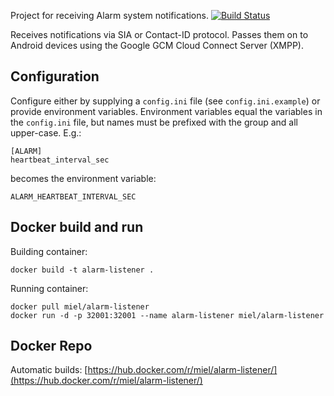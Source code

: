 Project for receiving Alarm system notifications.
[![Build Status](https://travis-ci.org/mdonkers/AlarmListener.png)](https://travis-ci.org/mdonkers/AlarmListener)

Receives notifications via SIA or Contact-ID protocol. Passes them on to Android devices using the Google GCM Cloud Connect Server (XMPP).

## Configuration ##
Configure either by supplying a `config.ini` file (see `config.ini.example`) or provide environment variables.
Environment variables equal the variables in the `config.ini` file, but names must be prefixed with the
group and all upper-case. E.g.:

    [ALARM]
    heartbeat_interval_sec

becomes the environment variable:

    ALARM_HEARTBEAT_INTERVAL_SEC


## Docker build and run
Building container:

    docker build -t alarm-listener .

Running container:

    docker pull miel/alarm-listener
    docker run -d -p 32001:32001 --name alarm-listener miel/alarm-listener

## Docker Repo
Automatic builds: [https://hub.docker.com/r/miel/alarm-listener/](https://hub.docker.com/r/miel/alarm-listener/)


